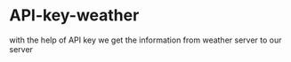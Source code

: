 # API-key-weather
with the help of API key we get the information from weather server to our server
